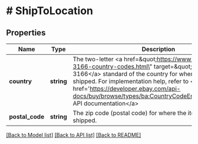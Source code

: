 # # ShipToLocation

## Properties

Name | Type | Description | Notes
------------ | ------------- | ------------- | -------------
**country** | **string** | The two-letter &lt;a href&#x3D;\&quot;https://www.iso.org/iso-3166-country-codes.html\&quot; target&#x3D;\&quot;_blank\&quot;&gt;ISO 3166&lt;/a&gt; standard of the country for where the item is to be shipped. For implementation help, refer to &lt;a href&#x3D;&#39;https://developer.ebay.com/api-docs/buy/browse/types/ba:CountryCodeEnum&#39;&gt;eBay API documentation&lt;/a&gt; | [optional]
**postal_code** | **string** | The zip code (postal code) for where the item is to be shipped. | [optional]

[[Back to Model list]](../../README.md#models) [[Back to API list]](../../README.md#endpoints) [[Back to README]](../../README.md)
